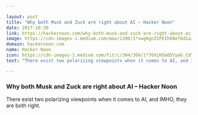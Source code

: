 ```yaml
---

layout: post
title: "Why both Musk and Zuck are right about AI – Hacker Noon"
date: 2017-10-30
link: https://hackernoon.com/why-both-musk-and-zuck-are-right-about-ai-3843741078c9?source=rss------machine_learning-5
image: https://cdn-images-1.medium.com/max/1200/1*vwg6gnZ2PEIh08eT6d1aJg.png
domain: hackernoon.com
name: Hacker Noon
icon: https://cdn-images-1.medium.com/fit/c/304/304/1*76XiKOa05Yya6_CdYX8pVg.jpeg
text: "There exist two polarizing viewpoints when it comes to AI, and IMHO, they are both right."

---
```


### Why both Musk and Zuck are right about AI – Hacker Noon

There exist two polarizing viewpoints when it comes to AI, and IMHO, they are both right.